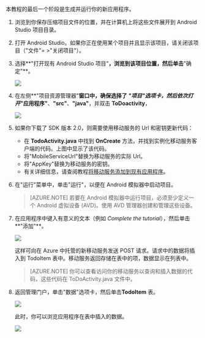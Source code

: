 ﻿本教程的最后一个阶段是生成并运行你的新应用程序。

1. 浏览到你保存压缩项目文件的位置，并在计算机上将这些文件展开到 Android Studio 项目目录。

2. 打开 Android Studio。如果你正在使用某个项目并且显示该项目，请关闭该项目（"文件"= >"关闭项目"）。

3. 选择**"打开现有 Android Studio 项目"**，浏览到该项目位置，然后单击**"确定"**。 

 	![][14]

4. 在左侧**"项目资源管理器"**窗口中，确保选择了 *"项目"*选项卡，然后依次打开**"应用程序"**、**"src"**、**"java"**，并双击 **ToDoactivity**，

   	![][8]


4. 如果你下载了 SDK 版本 2.0，则需要使用移动服务的 Url 和密钥更新代码：
	- 	在 **TodoActivity.java** 中找到 **OnCreate** 方法，并找到实例化移动服务客户端的代码。上图中显示了该代码。
	- 	将"MobileServiceUrl"替换为移动服务的实际 Url。
	- 	将"AppKey"替换为移动服务的密钥。
	- 	有关详细信息，请查阅教程<a href="/documentation/articles/mobile-services-android-get-started-data/">将移动服务添加到现有应用程序</a>。 

5. 在"运行"菜单中，单击"运行"，以便在 Android 模拟器中启动项目。

	> [AZURE.NOTE] 若要在 Android 模拟器中运行项目，必须至少定义一个 Android 虚拟设备 (AVD)。使用 AVD 管理器创建和管理这些设备。

6. 在应用程序中键入有意义的文本（例如 _Complete the tutorial_），然后单击**"添加"**。

   	![][10]

   	这样可向在 Azure 中托管的新移动服务发送 POST 请求。请求中的数据将插入到 TodoItem 表中。移动服务返回存储在表中的项，数据显示在列表中。

	> [AZURE.NOTE] 你可以查看访问你的移动服务以查询和插入数据的代码，这些代码在 ToDoActivity.java 文件中。

6. 返回管理门户，单击"数据"选项卡，然后单击**TodoItem** 表。

   	![][11]

   	此时，你可以浏览应用程序在表中插入的数据。

   	![][12]


<!-- Images. -->
[0]: ./media/mobile-services-android-get-started/mobile-quickstart-completed-android.png
[6]: ./media/mobile-services-android-get-started/mobile-portal-quickstart-android.png
[7]: ./media/mobile-services-android-get-started/mobile-quickstart-steps-android.png
[8]: ./media/mobile-services-android-get-started/Android-Studio-quickstart.png
[10]: ./media/mobile-services-android-get-started/mobile-quickstart-startup-android.png
[11]: ./media/mobile-services-android-get-started/mobile-data-tab.png
[12]: ./media/mobile-services-android-get-started/mobile-data-browse.png
[14]: ./media/mobile-services-android-get-started/android-studio-import-project.png
[15]: ./media/mobile-services-android-get-started/mobile-services-import-android-project.png

<!-- URLs. -->
[数据处理入门]: /documentation/articles/mobile-services-android-get-started-data/
[身份验证入门]: /documentation/articles/mobile-services-android-get-started-users/
[推送通知入门]: /documentation/articles/mobile-services-javascript-backend-android-get-started-push/
[Android SDK]: http://developer.android.com/sdk/
[Android Studio]: https://developer.android.com/sdk/index.html
[移动服务 Android SDK]: https://github.com/Azure/azure-mobile-services/blob/master/CHANGELOG.ios.md#sdk-downloads

[管理门户]: https://manage.windowsazure.cn/

<!--HONumber=50-->